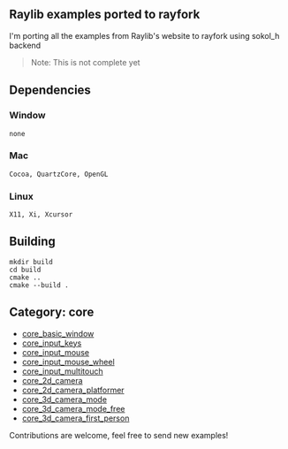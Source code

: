 ## Raylib examples ported to rayfork

I'm porting all the examples from Raylib's website to rayfork using sokol_h backend

> Note: This is not complete yet

## Dependencies

### Window
	none

### Mac
	Cocoa, QuartzCore, OpenGL

### Linux
	X11, Xi, Xcursor

## Building

```
mkdir build
cd build
cmake ..
cmake --build .
```

## Category: core

- [core_basic_window](./src/examples/core_basic_window.c)
- [core_input_keys](./src/examples/core_input_keys.c)
- [core_input_mouse](./src/examples/core_input_mouse.c)
- [core_input_mouse_wheel](./src/examples/core_input_mouse_wheel.c)
- [core_input_multitouch](./src/examples/core_input_multitouch.c)
- [core_2d_camera](./src/examples/core_2d_camera.c)
- [core_2d_camera_platformer](./src/examples/core/core_2d_camera_platformer.c)
- [core_3d_camera_mode](./src/examples/core/core_3d_camera_mode.c)
- [core_3d_camera_mode_free](./src/examples/core/core_3d_camera_free.c)
- [core_3d_camera_first_person](./src/examples/core/core_3d_camera_first_person.c)
  
Contributions are welcome, feel free to send new examples!